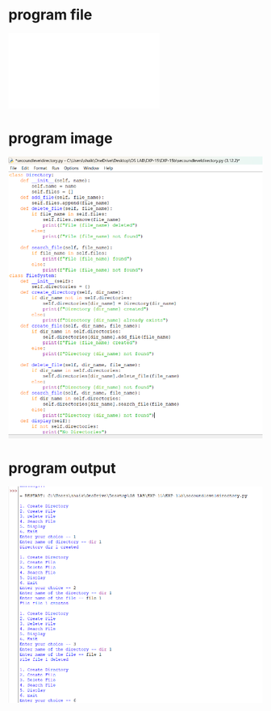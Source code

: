 # program file
![program file](secondleveldirectory.py)

# program image
![program image](secondleveldirectory_program.png)

# program output
![program output](secondleveldirectory_output.png)
